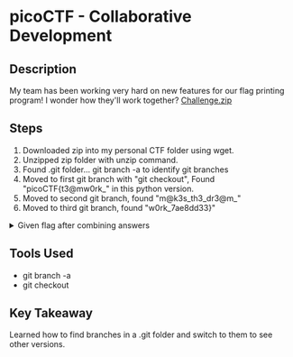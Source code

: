 # picoCTF - Collaborative Development

## Description
My team has been working very hard on new features for our flag printing program! I wonder how they'll work together?
[Challenge.zip](https://artifacts.picoctf.net/c_titan/177/challenge.zip)


## Steps
1. Downloaded zip into my personal CTF folder using wget.
2. Unzipped zip folder with unzip command.
3. Found .git folder... git branch -a to identify git branches
4. Moved to first git branch with "git checkout", Found "picoCTF{t3@mw0rk_" in this python version.
5. Moved to second git branch, found "m@k3s_th3_dr3@m_"
6. Moved to third git branch, found "w0rk_7ae8dd33}"
<details>
  <summary>Given flag after combining answers</summary>
  
  >!picoCTF{t3@mw0rk_m@k3s_th3_dr3@m_w0rk_7ae8dd33}
</details> 

## Tools Used
- git branch -a
- git checkout

## Key Takeaway
Learned how to find branches in a .git folder and switch to them to see other versions.
